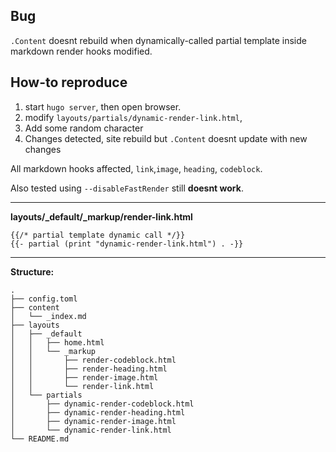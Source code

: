 ## Bug

`.Content` doesnt rebuild when dynamically-called partial template inside markdown render hooks modified.

## How-to reproduce

1. start `hugo server`, then open browser.
2. modify `layouts/partials/dynamic-render-link.html`,
3. Add some random character
4. Changes detected, site rebuild but `.Content` doesnt update with new changes

All markdown hooks affected, `link`,`image`, `heading`, `codeblock`. 

Also tested using `--disableFastRender` still __doesnt work__.

---

**layouts/_default/_markup/render-link.html**

```
{{/* partial template dynamic call */}}
{{- partial (print "dynamic-render-link.html") . -}}
```

---

__Structure:__

```
.
├── config.toml
├── content
│   └── _index.md
├── layouts
│   ├── _default
│   │   ├── home.html
│   │   └── _markup
│   │       ├── render-codeblock.html
│   │       ├── render-heading.html
│   │       ├── render-image.html
│   │       └── render-link.html
│   └── partials
│       ├── dynamic-render-codeblock.html
│       ├── dynamic-render-heading.html
│       ├── dynamic-render-image.html
│       └── dynamic-render-link.html
└── README.md

```
